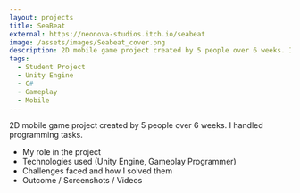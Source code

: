 ```yaml
---
layout: projects
title: SeaBeat
external: https://neonova-studios.itch.io/seabeat
image: /assets/images/Seabeat_cover.png
description: 2D mobile game project created by 5 people over 6 weeks. I handled programming tasks.
tags:
  - Student Project
  - Unity Engine
  - C#
  - Gameplay
  - Mobile
---
```


  <p>
    2D mobile game project created by 5 people over 6 weeks. I handled programming tasks.
  </p>

  <p>
    <ul>
      <li>My role in the project</li>
      <li>Technologies used (Unity Engine, Gameplay Programmer)</li>
      <li>Challenges faced and how I solved them</li>
      <li>Outcome / Screenshots / Videos</li>
    </ul>
  </p>